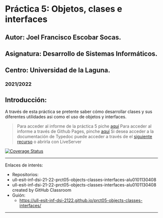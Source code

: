 # Práctica 5: Objetos, clases e interfaces
## Autor: Joel Francisco Escobar Socas.
## Asignatura: Desarrollo de Sistemas Informáticos.
## Centro: Universidad de la Laguna.
### 2021/2022

## Introducción:
A través de esta práctica se pretente saber cómo desarrollar clases y sus diferentes utilidades asi como el uso de objetos y interfaces.
> Para acceder al informe de la práctica 5 piche [aquí](https://github.com/ULL-ESIT-INF-DSI-2122/ull-esit-inf-dsi-21-22-prct05-objects-classes-interfaces-alu0101130408/blob/main/docs/index.md)
> Para acceder al informe a través de Github Pages, pinche [aquí](https://ull-esit-inf-dsi-2122.github.io/ull-esit-inf-dsi-21-22-prct05-objects-classes-interfaces-alu0101130408/)
> Si desea acceder a la documentación de Typedoc puede acceder a través de el [siguiente recurso](http://127.0.0.1:5500/docs/typedoc/index.html) o abrirla con LiveServer

[![Coverage Status](https://coveralls.io/repos/github/ULL-ESIT-INF-DSI-2122/ull-esit-inf-dsi-21-22-prct05-objects-classes-interfaces-alu0101130408/badge.svg?branch=main)](https://coveralls.io/github/ULL-ESIT-INF-DSI-2122/ull-esit-inf-dsi-21-22-prct05-objects-classes-interfaces-alu0101130408?branch=main)

---

Enlaces de interés:
* Repositorios:
* ull-esit-inf-dsi-21-22-prct05-objects-classes-interfaces-alu0101130408
* ull-esit-inf-dsi-21-22-prct05-objects-classes-interfaces-alu0101130408 created by GitHub Classroom
* Guión:
  * https://ull-esit-inf-dsi-2122.github.io/prct05-objects-classes-interfaces/

---
